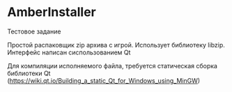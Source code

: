 # AmberInstaller
Тестовое задание

Простой распаковщик zip архива с игрой.
Использует библиотеку libzip. Интерфейс написан сиспользованием Qt

Для компиляции исполняемого файла, требуется статическая сборка библиотеки Qt
(https://wiki.qt.io/Building_a_static_Qt_for_Windows_using_MinGW)

